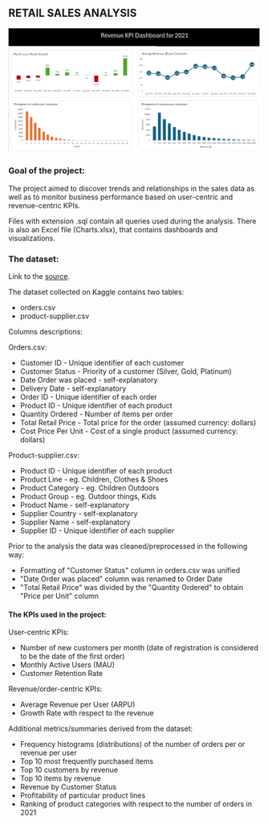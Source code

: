 ## RETAIL SALES ANALYSIS

![Report](https://github.com/KrzysztofUrbaniec/retail-sales-analysis/blob/main/png/Report.png)

### Goal of the project:

The project aimed to discover trends and relationships in the sales data as well as to monitor business performance based on user-centric and revenue-centric KPIs. 


Files with extension .sql contain all queries used during the analysis. There is also an Excel file (Charts.xlsx), that contains dashboards and visualizations.

### The dataset:
Link to the [source](https://www.kaggle.com/datasets/gabrielsantello/wholesale-and-retail-orders-dataset).

The dataset collected on Kaggle contains two tables:
- orders.csv
- product-supplier.csv

Columns descriptions: 


Orders.csv:
- Customer ID - Unique identifier of each customer
- Customer Status - Priority of a customer (Silver, Gold, Platinum)
- Date Order was placed - self-explanatory
- Delivery Date - self-explanatory
- Order ID - Unique identifier of each order
- Product ID - Unique identifier of each product
- Quantity Ordered - Number of items per order
- Total Retail Price - Total price for the order (assumed currency: dollars)
- Cost Price Per Unit - Cost of a single product (assumed currency: dollars)


Product-supplier.csv:
- Product ID - Unique identifier of each product
- Product Line - eg. Children, Clothes & Shoes
- Product Category - eg. Children Outdoors
- Product Group - eg. Outdoor things, Kids
- Product Name - self-explanatory
- Supplier Country - self-explanatory
- Supplier Name - self-explanatory
- Supplier ID - Unique identifier of each supplier

Prior to the analysis the data was cleaned/preprocessed in the following way:
- Formatting of "Customer Status" column in orders.csv was unified
- "Date Order was placed" column was renamed to Order Date
- "Total Retail Price" was divided by the "Quantity Ordered" to obtain "Price per Unit" column

#### The KPIs used in the project:
User-centric KPIs:
- Number of new customers per month (date of registration is considered to be the date of the first order)
- Monthly Active Users (MAU)
- Customer Retention Rate

Revenue/order-centric KPIs:
- Average Revenue per User (ARPU)
- Growth Rate with respect to the revenue

Additional metrics/summaries derived from the dataset:
- Frequency histograms (distributions) of the number of orders per or revenue per user 
- Top 10 most frequently purchased items
- Top 10 customers by revenue
- Top 10 items by revenue
- Revenue by Customer Status
- Profitability of particular product lines
- Ranking of product categories with respect to the number of orders in 2021

